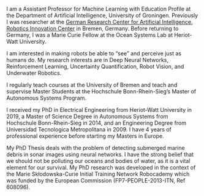 I am a Assistant Professor for Machine Learning with Education Profile at the Department of Artificial Intelligence, University of Groningen. Previously  I was researcher at the [German Research Center for Artificial Intelligence](www.dfki.de), [Robotics Innovation Center](robotik.dfki-bremen.de/) in Bremen, Germany. Before returning to Germany, I was a Marie Curie Fellow at the Ocean Systems Lab at Heriot-Watt University.

I am interested in making robots be able to “see” and perceive just as humans do. My research interests are in Deep Neural Networks, Reinforcement Learning, Uncertainty Quantification, Robot Vision, and Underwater Robotics.

I regularly teach courses at the University of Bremen and teach and supervise Master Students at the Hochschule Bonn-Rhein-Sieg’s Master of Autonomous Systems Program.

I received my PhD in Electrical Engineering from Heriot-Watt University in 2019, a Master of Science Degree in Autonomous Systems from Hochschule Bonn-Rhein-Sieg in 2014, and an Engineering Degree from Universidad Tecnologica Metropolitana in 2009. I have 4 years of professional experience before starting my Masters in Europe.

My PhD Thesis deals with the problem of detecting submerged marine debris in sonar images using neural networks. I have the strong belief that we should not be polluting our oceans and bodies of water, as it is a vital element for our survival. My PhD research was developed in the context of the Marie Skłodowska-Curie Initial Training Network Robocademy which was funded by the European Commission (FP7-PEOPLE-2013-ITN, Ref 608096).

